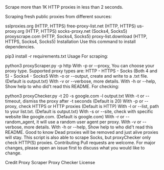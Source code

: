 Scrape more than 1K HTTP proxies in less than 2 seconds.

Scraping fresh public proxies from different sources:

sslproxies.org (HTTP, HTTPS)
free-proxy-list.net (HTTP, HTTPS)
us-proxy.org (HTTP, HTTPS)
socks-proxy.net (Socks4, Socks5)
proxyscrape.com (HTTP, Socks4, Socks5)
proxy-list.download (HTTP, HTTPS, Socks4, Socks5)
Installation
Use this command to install dependencies.

pip3 install -r requirements.txt
Usage
For scraping:

python3 proxyScraper.py -p http
With -p or --proxy, You can choose your proxy type. Supported proxy types are: HTTP - HTTPS - Socks (Both 4 and 5) - Socks4 - Socks5
With -o or --output, create and write to a .txt file. (Default is output.txt)
With -v or --verbose, more details.
With -h or --help, Show help to who did't read this README.
For checking:

python3 proxyChecker.py -t 20 -s google.com -l output.txt
With -t or --timeout, dismiss the proxy after -t seconds (Default is 20)
With -p or --proxy, check HTTPS or HTTP proxies (Default is HTTP)
With -l or --list, path to your list.txt. (Default is output.txt)
With -s or --site, check with specific website like google.com. (Default is google.com)
With -r or --random_agent, it will use a random user agent per proxy.
With -v or --verbose, more details.
With -h or --help, Show help to who did't read this README.
Good to know
Dead proxies will be removed and just alive proxies will stay.
This script is also able to scrape Socks, but proxyChecker only check HTTP(S) proxies.
Contributing
Pull requests are welcome. For major changes, please open an issue first to discuss what you would like to change.

Credit
Proxy Scraper
Proxy Checker
License
